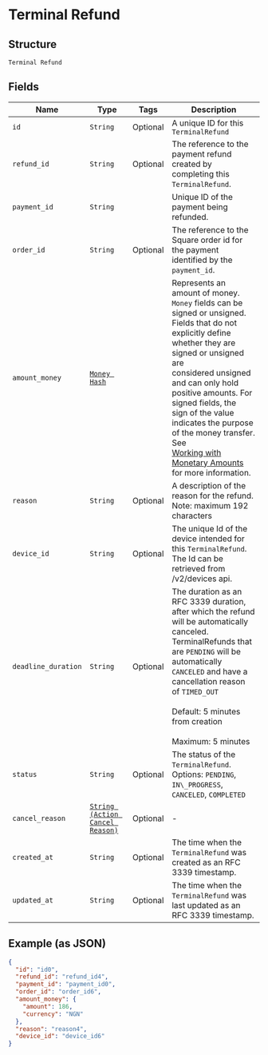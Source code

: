 
# Terminal Refund

## Structure

`Terminal Refund`

## Fields

| Name | Type | Tags | Description |
|  --- | --- | --- | --- |
| `id` | `String` | Optional | A unique ID for this `TerminalRefund` |
| `refund_id` | `String` | Optional | The reference to the payment refund created by completing this `TerminalRefund`. |
| `payment_id` | `String` |  | Unique ID of the payment being refunded. |
| `order_id` | `String` | Optional | The reference to the Square order id for the payment identified by the `payment_id`. |
| `amount_money` | [`Money Hash`](/doc/models/money.md) |  | Represents an amount of money. `Money` fields can be signed or unsigned.<br>Fields that do not explicitly define whether they are signed or unsigned are<br>considered unsigned and can only hold positive amounts. For signed fields, the<br>sign of the value indicates the purpose of the money transfer. See<br>[Working with Monetary Amounts](https://developer.squareup.com/docs/build-basics/working-with-monetary-amounts)<br>for more information. |
| `reason` | `String` | Optional | A description of the reason for the refund.<br>Note: maximum 192 characters |
| `device_id` | `String` | Optional | The unique Id of the device intended for this `TerminalRefund`.<br>The Id can be retrieved from /v2/devices api. |
| `deadline_duration` | `String` | Optional | The duration as an RFC 3339 duration, after which the refund will be automatically canceled.<br>TerminalRefunds that are `PENDING` will be automatically `CANCELED` and have a cancellation reason<br>of `TIMED_OUT`<br><br>Default: 5 minutes from creation<br><br>Maximum: 5 minutes |
| `status` | `String` | Optional | The status of the `TerminalRefund`.<br>Options: `PENDING`, `IN\_PROGRESS`, `CANCELED`, `COMPLETED` |
| `cancel_reason` | [`String (Action Cancel Reason)`](/doc/models/action-cancel-reason.md) | Optional | - |
| `created_at` | `String` | Optional | The time when the `TerminalRefund` was created as an RFC 3339 timestamp. |
| `updated_at` | `String` | Optional | The time when the `TerminalRefund` was last updated as an RFC 3339 timestamp. |

## Example (as JSON)

```json
{
  "id": "id0",
  "refund_id": "refund_id4",
  "payment_id": "payment_id0",
  "order_id": "order_id6",
  "amount_money": {
    "amount": 186,
    "currency": "NGN"
  },
  "reason": "reason4",
  "device_id": "device_id6"
}
```

